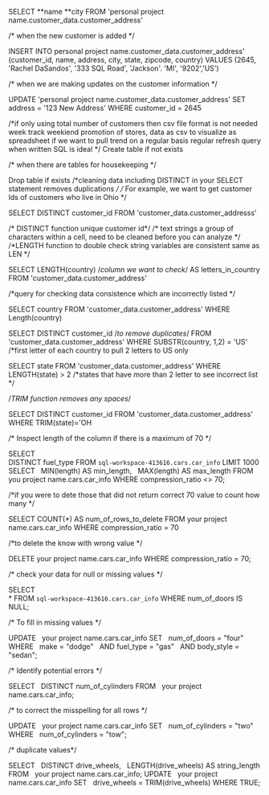 SELECT 
 **name 
 **city
FROM
 'personal project name.customer_data.customer_address'

/* when the new customer is added */

INSERT INTO personal project name.customer_data.customer_address'
 (customer_id, name, address, city, state, zipcode, country)
VALUES
 (2645, 'Rachel DaSandos', '333 SQL Road', 'Jackson'. 'MI', '9202','US')

/* when we are making updates on the customer information */

UPDATE  'personal project name.customer_data.customer_address'
SET address = '123 New Address'
WHERE customer_id = 2645 

/*if only using total number of customers then csv file format is not needed 
week track weekiend promotion of stores, data as csv to visualize as spreadsheet
if we want to pull trend on a regular basis regular refresh query when written SQL is ideal */
Create table if not exists

/* when there are tables for housekeeping */ 

Drop table if exists
/*cleaning data including DISTINCT in your SELECT statement removes duplications */
/* For example, we want to get customer Ids of customers who live in Ohio */

SELECT
  DISTINCT customer_id
FROM
  'customer_data.customer_addresss'

/* DISTINCT function unique customer id*/
/* text strings a group of characters within a cell, need to be cleaned before you can analyze */
/*LENGTH function to double check string variables are consistent same as LEN */

SELECT 
  LENGTH(country) /*column we want to check*/ AS letters_in_country
FROM
  'customer_data.customer_address'

/*query for checking data consistence which are incorrectly listed */

SELECT
  country
FROM
  'customer_data.customer_address'
WHERE
  Length(country)

SELECT 
 DISTINCT customer_id /*to remove duplicates*/
FROM
  'customer_data.customer_address'
WHERE
  SUBSTR(country, 1,2) = 'US' /*first letter of each country to pull 2 letters to US only

SELECT 
  state
FROM
  'customer_data.customer_address'
WHERE 
  LENGTH(state) > 2 /*states that have more than 2 letter to see incorrect list */ 

/*TRIM function removes any spaces*/

SELECT
  DISTINCT customer_id
FROM
  'customer_data.customer_address'
WHERE
  TRIM(state)='OH

/* Inspect length of the column if there is a maximum of 70 */

SELECT  
  DISTINCT fuel_type
FROM `sql-workspace-413616.cars.car_info` LIMIT 1000
SELECT
  MIN(length) AS min_length,
  MAX(length) AS max_length
FROM
  you project name.cars.car_info
WHERE
 compression_ratio <> 70;

/*if you were to dete those that did not return correct 70 value to count how many */

SELECT
 COUNT(*) AS num_of_rows_to_delete
FROM
 your project name.cars.car_info
WHERE
 compression_ratio = 70

/*to delete the know with wrong value */

DELETE your project name.cars.car_info
WHERE compression_ratio = 70;

/* check your data for null or missing values */

SELECT  
*
FROM `sql-workspace-413616.cars.car_info` 
WHERE
  num_of_doors IS NULL;

/* To fill in missing values */

UPDATE
  your project name.cars.car_info
SET
  num_of_doors = "four"
WHERE
  make = "dodge"
  AND fuel_type = "gas"
  AND body_style = "sedan";

/* Identify potential errors */

SELECT
  DISTINCT num_of_cylinders
FROM
  your project name.cars.car_info;

/* to correct the misspelling for all rows */

UPDATE
  your project name.cars.car_info
SET
  num_of_cylinders = "two"
WHERE
  num_of_cylinders = "tow";

/* duplicate values*/

SELECT
  DISTINCT drive_wheels,
  LENGTH(drive_wheels) AS string_length
FROM
  your project name.cars.car_info;
UPDATE
  your project name.cars.car_info
SET
  drive_wheels = TRIM(drive_wheels)
WHERE TRUE;

